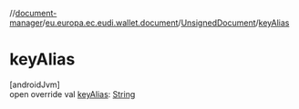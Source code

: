 //[document-manager](../../../index.md)/[eu.europa.ec.eudi.wallet.document](../index.md)/[UnsignedDocument](index.md)/[keyAlias](key-alias.md)

# keyAlias

[androidJvm]\
open override val [keyAlias](key-alias.md): [String](https://kotlinlang.org/api/latest/jvm/stdlib/kotlin-stdlib/kotlin/-string/index.html)
